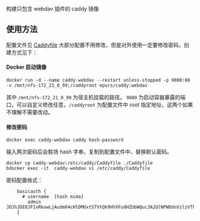 构建只包含 webdav 插件的 caddy 镜像


## 使用方法

配置文件见 [Caddyfile](./Caddyfile)
大部分配置不用修改，但是对外使用一定要修改密码，创建方式见下：


#### Docker 启动镜像
```
docker run -d --name caddy-webdav --restart unless-stopped -p 9080:80 -v /mnt/nfs-172_21_0_99:/caddyroot epurs/caddy:webdav
```

其中 `/mnt/nfs-172_21_0_99` 为宿主机挂载的路径。
`9080` 为启动容器暴露的端口，可以自定义修改任意，`/caddyroot` 为配置文件中 root 指定地址，这两个如果不理解不需要改动。

#### 修改密码
```
docker exec caddy-webdav caddy hash-password
```
输入两次密码后会胜场 hash 字串，复制到配置文件中，替换默认密码。
```
docker cp caddy-webdav:/etc/caddy/Caddyfile ./Caddyfile
bdocker exec -it  caddy-webdav vi /etc/caddy/Caddyfile
```
密码配置格式：
```
    basicauth {
      # username  [hash mima]
        admin     JDJhJDE0JFIxRkowLjAudm04cHlDMUxtSTVtQk9HVXFudHZUbWQuc3A2UlNPWDdnVzlzVTFHaU1pSU95
    }
```
